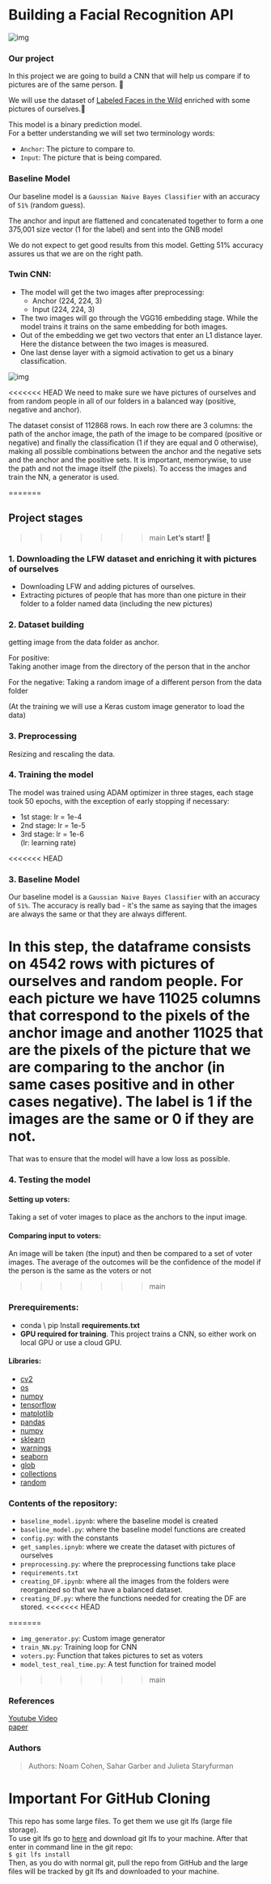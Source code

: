 # Building a Facial Recognition API

![img](https://miro.medium.com/max/1400/1*DKSQVZdEa2GEv2ksxWViTg.gif)

### Our project
In this project we are going to build a CNN that will help us compare if to pictures are of the same person. 📸

We will use the dataset of [Labeled Faces in the Wild](http://vis-www.cs.umass.edu/lfw/#download) enriched with some pictures of ourselves.🤩

This model is a binary prediction model.  
For a better understanding we will set two terminology words:
- `Anchor`:  The picture to compare to.  
- `Input`: The picture that is being compared.

### Baseline Model
Our baseline model is a `Gaussian Naive Bayes Classifier` with an accuracy of `51%` (random guess).

The anchor and input are flattened and concatenated together to form a one 375,001 size vector (1 for the label) and sent into the GNB model

We do not expect to get good results from this model. Getting 51% accuracy assures us that we are on the right path.

### Twin CNN:
- The model will get the two images after preprocessing:
  - Anchor (224, 224, 3)
  - Input (224, 224, 3)
- The two images will go through the VGG16 embedding stage. While the model trains it trains on the same embedding for both images.
- Out of the embedding we get two vectors that enter an L1 distance layer. Here the distance between the two images is measured. 
- One last dense layer with a sigmoid activation to get us a binary classification.

![img](https://ashvijay.github.io/assets/img/STN.jpg)

<<<<<<< HEAD
We need to make sure we have pictures of ourselves and from random people in all of our folders in a balanced way (positive, negative and anchor).

The dataset consist of 112868 rows. In each row there are 3 columns: the path of the anchor image, the path of the image to be compared (positive or negative) and finally the classification (1 if they are equal and 0 otherwise), making all possible combinations between the anchor and the negative sets and the anchor and the positive sets. It is important, memorywise, to use the path and not the image itself (the pixels). To access the images and train the NN, a generator is used.

=======
## Project stages
>>>>>>> main
**Let’s start! 🚀**

### 1.	Downloading the LFW dataset and enriching it with pictures of ourselves
* Downloading LFW and adding pictures of ourselves.
* Extracting pictures of people that has more than one picture in their folder to a folder named data (including the new pictures)

### 2. Dataset building
getting image from the data folder as anchor.

For positive:  
Taking another image from the directory of the person that in the anchor

For the negative:
Taking a random image of a different person from the data folder

(At the training we will use a Keras custom image generator to load the data)

### 3. Preprocessing
Resizing and rescaling the data.

### 4. Training the model
The model was trained using ADAM optimizer in three stages, each stage took 50 epochs, with the exception of early stopping if necessary:
- 1st stage: lr = 1e-4
- 2nd stage: lr = 1e-5
- 3rd stage: lr = 1e-6  
  (lr: learning rate)

<<<<<<< HEAD
### 3. Baseline Model
Our baseline model is a `Gaussian Naive Bayes Classifier` with an accuracy of `51%`.
The accuracy is really bad - it's the same as saying that the images are always the same or that they are always different.

In this step, the dataframe consists on 4542 rows with pictures of ourselves and random people. For each picture we have 11025 columns that correspond to the pixels of the anchor image and another 11025 that are the pixels of the picture that we are comparing to the anchor (in same cases positive and in other cases negative). The label is 1 if the images are the same or 0 if they are not.
=======
That was to ensure that the model will have a low loss as possible.

### 4. Testing the model
#### Setting up voters:
Taking a set of voter images to place as the anchors to the input image.
#### Comparing input to voters:
An image will be taken (the input) and then be compared to a set of voter images. The average of the outcomes will be the confidence of the model if the person is the same as the voters or not
>>>>>>> main

### Prerequirements:
-	conda \ pip Install **requirements.txt**
-	**GPU required for training**. This project trains a CNN, so either work on local GPU or use a cloud GPU.

#### Libraries:
- [cv2](https://docs.opencv.org/4.x/d6/d00/tutorial_py_root.html)
- [os](https://docs.python.org/3/library/os.html)
- [numpy](https://numpy.org/doc/)
- [tensorflow]( https://www.tensorflow.org/)
- [matplotlib]( https://matplotlib.org/)
- [pandas](https://pandas.pydata.org/docs/)
- [numpy](https://numpy.org/doc/)
- [sklearn](https://scikit-learn.org/stable/)
- [warnings](https://docs.python.org/3/library/warnings.html)
- [seaborn](https://seaborn.pydata.org/)
- [glob](https://docs.python.org/3/library/glob.html)
- [collections](https://docs.python.org/3/library/collections.html)
- [random](https://docs.python.org/3/library/random.html)

### Contents of the repository:
- `baseline_model.ipynb`: where the baseline model is created
- `baseline_model.py`: where the baseline model functions are created
- `config.py`: with the constants
- `get_samples.ipnyb`: where we create the dataset with pictures of ourselves
- `preprocessing.py`: where the preprocessing functions take place
- `requirements.txt`
- `creating_DF.ipynb`: where all the images from the folders were reorganized so that we have a balanced dataset.
- `creating_DF.py`: where the functions needed for creating the DF are stored.
<<<<<<< HEAD

=======
- `img_generator.py`: Custom image generator
- `train_NN.py`: Training loop for CNN
- `voters.py`: Function that takes pictures to set as voters
- `model_test_real_time.py`: A test function for trained model
>>>>>>> main

### References
[Youtube Video](https://www.youtube.com/watch?v=LKispFFQ5GU)  
[paper](https://www.cs.cmu.edu/~rsalakhu/papers/oneshot1.pdf)

### Authors 
> Authors: Noam Cohen, Sahar Garber and Julieta Staryfurman

# Important For GitHub Cloning
This repo has some large files. To get them we use git lfs (large file storage).  
To use git lfs go to [here](https://git-lfs.github.com/) and download git lfs to your machine. After that enter in command line in the git repo:  
`$ git lfs install`  
Then, as you do with normal git, pull the repo from GitHub and the large files will be tracked by git lfs and downloaded to your machine.

